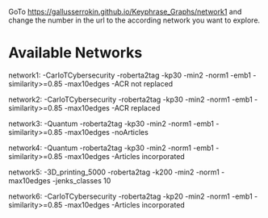 GoTo https://gallusserrokin.github.io/Keyphrase_Graphs/network1 and change the number in the url to the according network you want to explore.

# Available Networks

network1: -CarIoTCybersecurity -roberta2tag -kp30 -min2 -norm1 -emb1 -similarity>=0.85 -max10edges -ACR not replaced

network2: -CarIoTCybersecurity -roberta2tag -kp30 -min2 -norm1 -emb1 -similarity>=0.85 -max10edges -ACR replaced

network3: -Quantum -roberta2tag -kp30 -min2 -norm1 -emb1 -similarity>=0.85 -max10edges -noArticles

network4: -Quantum -roberta2tag -kp30 -min2 -norm1 -emb1 -similarity>=0.85 -max10edges -Articles incorporated

network5: -3D_printing_5000 -roberta2tag -k200 -min2 -norm1 -max10edges -jenks_classes 10

network6: -CarIoTCybersecurity -roberta2tag -kp20 -min2 -norm1 -emb1 -similarity>=0.85 -max10edges -Articles incorporated



